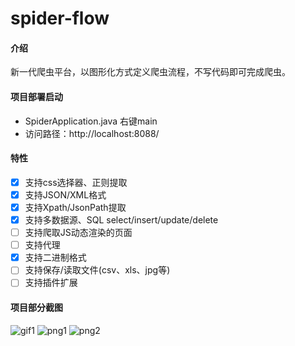 # spider-flow

#### 介绍
新一代爬虫平台，以图形化方式定义爬虫流程，不写代码即可完成爬虫。

#### 项目部署启动
- SpiderApplication.java 右键main
- 访问路径：http://localhost:8088/

#### 特性
- [x] 支持css选择器、正则提取
- [x] 支持JSON/XML格式
- [x] 支持Xpath/JsonPath提取
- [x] 支持多数据源、SQL select/insert/update/delete
- [ ] 支持爬取JS动态渲染的页面
- [ ] 支持代理
- [x] 支持二进制格式
- [ ] 支持保存/读取文件(csv、xls、jpg等)
- [ ] 支持插件扩展

#### 项目部分截图
![gif1](https://images.gitee.com/uploads/images/2019/0716/184746_b4b350c7_297689.gif "animate.gif")
![png1](https://images.gitee.com/uploads/images/2019/0716/184606_0aca457c_297689.png "demo-1.png")
![png2](https://images.gitee.com/uploads/images/2019/0716/184618_21bce697_297689.png "demo-2.png")